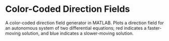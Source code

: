 Color-Coded Direction Fields
============

A color-coded direction field generator in MATLAB. Plots a direction field for an autonomous system of two differential equations; red indicates a faster-moving solution, and blue indicates a slower-moving solution.
